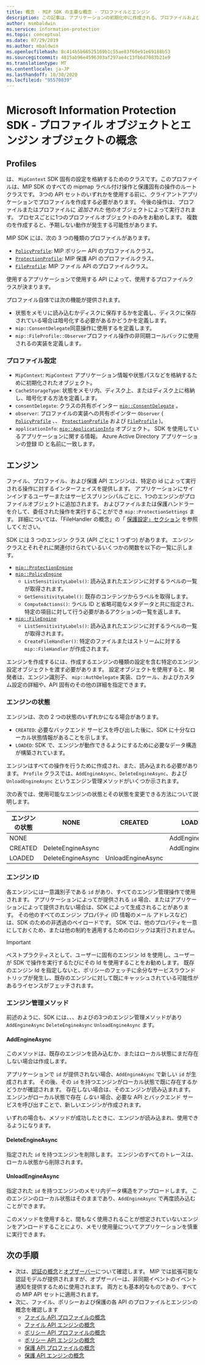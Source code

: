 ```yaml
---
title: 概念 - MIP SDK の主要な概念 - プロファイルとエンジン
description: この記事は、アプリケーションの初期化中に作成される、プロファイルおよびエンジンという主要な SDK の概念を理解するのに役立ちます。
author: msmbaldwin
ms.service: information-protection
ms.topic: conceptual
ms.date: 07/29/2019
ms.author: mbaldwin
ms.openlocfilehash: 8c414b5b66525169b1c55ae83f60e91e69188b53
ms.sourcegitcommit: 4815ab96e4596303af297ae4c13fb6d7083b21e9
ms.translationtype: MT
ms.contentlocale: ja-JP
ms.lasthandoff: 10/30/2020
ms.locfileid: "95570839"
---
```

# <a name="microsoft-information-protection-sdk---profile-and-engine-object-concepts"></a>Microsoft Information Protection SDK - プロファイル オブジェクトとエンジン オブジェクトの概念

## <a name="profiles"></a>Profiles

は、 `MipContext` SDK 固有の設定を格納するためのクラスです。このプロファイルは、MIP SDK のすべての mipmap ラベル付け操作と保護固有の操作のルートクラスです。 3つの API セットのいずれかを使用する前に、クライアントアプリケーションでプロファイルを作成する必要があります。 今後の操作は、プロファイルまたはプロファイルに *追加された* 他のオブジェクトによって実行されます。 プロセスごとに1つのプロファイルオブジェクトのみをお勧めします。 複数のを作成すると、予期しない動作が発生する可能性があります。 

MIP SDK には、次の 3 つの種類のプロファイルがあります。

- [`PolicyProfile`](reference/class_mip_policyprofile.md): MIP ポリシー API のプロファイルクラス。
- [`ProtectionProfile`](reference/class_mip_protectionprofile.md): MIP 保護 API のプロファイルクラス。
- [`FileProfile`](reference/class_mip_fileprofile.md): MIP ファイル API のプロファイルクラス。

使用するアプリケーションで使用する API によって、使用するプロファイルクラスが決まります。

プロファイル自体では次の機能が提供されます。

- 状態をメモリに読み込むかディスクに保存するかを定義し、ディスクに保存されている場合は暗号化する必要があるかどうかを定義します。
- `mip::ConsentDelegate`同意操作に使用するを定義します。
- `mip::FileProfile::Observer`プロファイル操作の非同期コールバックに使用されるの実装を定義します。

### <a name="profile-settings"></a>プロファイル設定

- `MipContext`: `MipContext` アプリケーション情報や状態パスなどを格納するために初期化されたオブジェクト。
- `CacheStorageType`: 状態をメモリ内、ディスク上、またはディスク上に格納し、暗号化する方法を定義します。
- `consentDelegate`: クラスの共有ポインター [`mip::ConsentDelegate`](reference/class_mip_consentdelegate.md) 。
- `observer`: プロファイルの実装への共有ポインター `Observer` ( [`PolicyProfile`](reference/class_mip_policyprofile_observer.md) 、、 [`ProtectionProfile`](reference/class_mip_protectionprofile_observer.md) および [`FileProfile`](reference/class_mip_fileprofile_observer.md) )。
- `applicationInfo`: [`mip::ApplicationInfo`](reference/mip-enums-and-structs.md#structures) オブジェクト。 SDK を使用しているアプリケーションに関する情報。 Azure Active Directory アプリケーションの登録 ID と名前に一致します。

## <a name="engines"></a>エンジン

ファイル、プロファイル、および保護 API エンジンは、特定の id によって実行される操作に対するインターフェイスを提供します。 アプリケーションにサインインするユーザーまたはサービスプリンシパルごとに、1つのエンジンがプロファイルオブジェクトに追加されます。 およびファイルまたは保護ハンドラーを介して、委任された操作を実行することができ `mip::ProtectionSettings` ます。 詳細については、「FileHandler の概念」の「 [保護設定」セクション](concept-handler-file-cpp.md) を参照してください。

SDK には 3 つのエンジン クラス (API ごとに 1 つずつ) があります。 エンジン クラスとそれぞれに関連付けられているいくつかの関数を以下の一覧に示します。

- [`mip::ProtectionEngine`](reference/class_mip_protectionengine.md)
- [`mip::PolicyEngine`](reference/class_mip_policyengine.md)
  - `ListSensitivityLabels()`: 読み込まれたエンジンに対するラベルの一覧が取得されます。
  - `GetSensitivityLabel()`: 既存のコンテンツからラベルを取得します。
  - `ComputeActions()`: ラベル ID と省略可能なメタデータと共に指定され、特定の項目に対して行う必要があるアクションの一覧を返します。
- [`mip::FileEngine`](reference/class_mip_fileengine.md)
  - `ListSensitivityLabels()`: 読み込まれたエンジンに対するラベルの一覧が取得されます。
  - `CreateFileHandler()`: 特定のファイルまたはストリームに対する `mip::FileHandler` が作成されます。

エンジンを作成するには、作成するエンジンの種類の設定を含む特定のエンジン設定オブジェクトを渡す必要があります。 設定オブジェクトを使用すると、開発者は、エンジン識別子、 `mip::AuthDelegate` 実装、ロケール、およびカスタム設定の詳細や、API 固有のその他の詳細を指定できます。

### <a name="engine-states"></a>エンジンの状態

エンジンは、次の 2 つの状態のいずれかになる場合があります。

- `CREATED`: 必要なバックエンド サービスを呼び出した後に、SDK に十分なローカル状態情報があることを示します。
- `LOADED`: SDK で、エンジンが動作できるようにするために必要なデータ構造が構築されています。

エンジンはすべての操作を行うために作成され、また、読み込まれる必要があります。 `Profile` クラスでは、`AddEngineAsync`、`DeleteEngineAsync`、および `UnloadEngineAsync` というエンジン管理メソッドがいくつか示されます。

次の表では、使用可能なエンジンの状態とその状態を変更できる方法について説明します。

| エンジンの状態 | NONE              | CREATED           | LOADED         |
|--------------|-------------------|-------------------|----------------|
| NONE         |                   |                   | AddEngineAsync |
| CREATED      | DeleteEngineAsync |                   | AddEngineAsync |
| LOADED       | DeleteEngineAsync | UnloadEngineAsync |                |

### <a name="engine-id"></a>エンジン ID

各エンジンには一意識別子である `id` があり、すべてのエンジン管理操作で使用されます。 アプリケーションによってが提供される `id` 場合、またはアプリケーションによって提供されない場合は、SDK によって生成されることがあります。 その他のすべてのエンジン プロパティ (ID 情報のメール アドレスなど) は、SDK のための非透過のペイロードです。 SDK では、他のプロパティを一意にしておくため、または他の制約を適用するためのロジックは実行されません。

> [!IMPORTANT]
> ベストプラクティスとして、ユーザーに固有のエンジン Id を使用し、ユーザーが SDK で操作を実行するたびにその Id を使用することをお勧めします。 既存のエンジン Id を指定しないと、ポリシーのフェッチに余分なサービスラウンドトリップが発生し、既存のエンジンに対して既にキャッシュされている可能性があるライセンスがフェッチされます。

### <a name="engine-management-methods"></a>エンジン管理メソッド

前述のように、SDK には、、、およびの3つのエンジン管理メソッドがあり `AddEngineAsync` `DeleteEngineAsync` `UnloadEngineAsync` ます。

#### <a name="addengineasync"></a>AddEngineAsync

このメソッドは、既存のエンジンを読み込むか、またはローカル状態にまだ存在しない場合は作成します。

アプリケーションで `id` が提供されない場合、`AddEngineAsync` で新しい `id` が生成されます。 その後、その `id` を持つエンジンがローカル状態で既に存在するかどうかが確認されます。 存在しない場合は、そのエンジンが読み込まれます。 エンジンがローカル状態で存在 *しない* 場合、必要な API とバックエンド サービスを呼び出すことで、新しいエンジンが作成されます。

いずれの場合も、メソッドが成功したときに、エンジンが読み込まれ、使用できるようになります。

#### <a name="deleteengineasync"></a>DeleteEngineAsync

指定された `id` を持つエンジンを削除します。 エンジンのすべてのトレースは、ローカル状態から削除されます。

#### <a name="unloadengineasync"></a>UnloadEngineAsync

指定された `id` を持つエンジンのメモリ内データ構造をアップロードします。 このエンジンのローカル状態はそのままであり、`AddEngineAsync` で再度読み込むことができます。

このメソッドを使用すると、間もなく使用されることが想定されていないエンジンをアンロードすることにより、メモリ使用量についてアプリケーションを慎重に実行できます。

## <a name="next-steps"></a>次の手順

- 次は、[認証の概念](concept-authentication-cpp.md)と[オブザーバー](concept-async-observers.md)について確認します。 MIP では拡張可能な認証モデルが提供されますが、オブザーバーは、非同期イベントのイベント通知を提供するために使用されます。 両方とも基本的なものであり、すべての MIP API セットに適用されます。
- 次に、ファイル、ポリシーおよび保護の各 API のプロファイルとエンジンの概念を確認します
  - [ファイル API プロファイルの概念](concept-profile-engine-file-profile-cpp.md)
  - [ファイル API エンジンの概念](concept-profile-engine-file-engine-cpp.md)
  - [ポリシー API プロファイルの概念](concept-profile-engine-file-profile-cpp.md)
  - [ポリシー API エンジンの概念](concept-profile-engine-file-engine-cpp.md)
  - [保護 API プロファイルの概念](concept-profile-engine-file-profile-cpp.md)
  - [保護 API エンジンの概念](concept-profile-engine-file-engine-cpp.md)  
